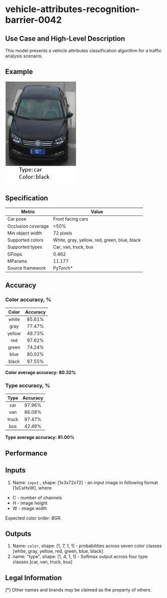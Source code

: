 # vehicle-attributes-recognition-barrier-0042

## Use Case and High-Level Description

This model presents a vehicle attributes classification algorithm for a traffic analysis scenario.

## Example

![](./vehicle-attributes-recognition-barrier-0042-1.png)

## Specification

| Metric                | Value                                        |
|-----------------------|----------------------------------------------|
| Car pose              | Front facing cars                            |
| Occlusion coverage    | <50%                                         |
| Min object width      | 72 pixels                                    |
| Supported colors      | White, gray, yellow, red, green, blue, black |
| Supported types       | Car, van, truck, bus                         |
| GFlops                | 0.462                                        |
| MParams               | 11.177                                       |
| Source framework      | PyTorch\*                                    |

## Accuracy

### Color accuracy, %

| Color    | Accuracy   |
|:--------:|:----------:|
| white    | 85.61%     |
| gray     | 77.47%     |
| yellow   | 49.73%     |
| red      | 97.62%     |
| green    | 74.24%     |
| blue     | 80.02%     |
| black    | 97.55%     |

**Color average accuracy: 80.32%**

### Type accuracy, %

| Type  | Accuracy |
|:-----:|:--------:|
| car   | 97.96%   |
| van   | 86.08%   |
| truck | 97.47%   |
| bus   | 42.49%   |

**Type average accuracy: 81.00%**

## Performance

## Inputs

1.	Name: `input` , shape: [1x3x72x72] - an input image in following format
[1xCxHxW], where:
- C - number of channels
- H - image height
- W - image width

Expected color order: BGR.

## Outputs

1.	Name: `color`, shape: [1, 7, 1, 1] - probabilities across seven color classes
    [white, gray, yellow, red, green, blue, black]
2.	name: "type", shape: [1, 4, 1, 1] - Softmax output across four type classes
    [car, van, truck, bus]

## Legal Information
[\*] Other names and brands may be claimed as the property of others.
